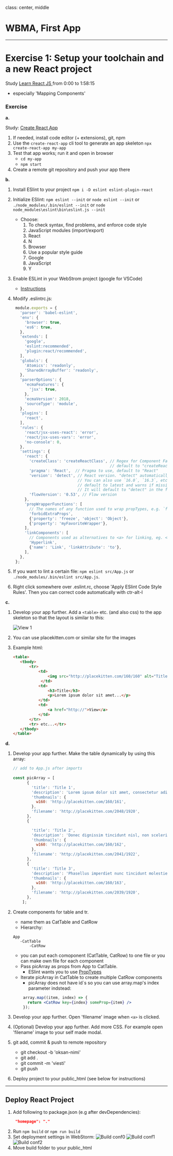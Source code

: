 class: center, middle

# WBMA, First App

---
# Exercise 1: Setup your toolchain and a new React project

Study [Learn React JS ](https://www.youtube.com/watch?v=DLX62G4lc44&feature=youtu.be) from 0:00 to 1:58:15
   - especially 'Mapping Components'

### Exercise

**a.**

Study: [Create React App](https://github.com/facebook/create-react-app)

1. If needed, install code editor (+ extensions), git, npm
1. Use the `create-react-app` cli tool to generate an app skeleton `npx create-react-app my-app`
1. Test that app works; run it and open in browser
   - `cd my-app`
   - `npm start`
1. Create a remote git repository and push your app there

**b.**  
1. Install ESlint to your project `npm i -D eslint eslint-plugin-react`
1. Initialize ESlint: `npm eslint --init` or `node eslint --init` or `./node_modules/.bin/eslint --init` or `node node_modules\eslint\bin\eslint.js --init`
    * Choose:
        1. To check syntax, find problems, and enforce code style
        1. JavaScript modules (import/export)
        1. React
        1. N
        1. Browser
        1. Use a popular style guide
        1. Google
        1. JavaScript
        1. Y
1. Enable ESLint in your WebStrom project (google for VSCode)
   - [Instructions](https://www.jetbrains.com/help/webstorm/eslint.html)
1. Modify .eslintrc.js:
   ```JavaScript
    module.exports = {
      'parser': 'babel-eslint',
      'env': {
        'browser': true,
        'es6': true,
      },
      'extends': [
        'google',
        'eslint:recommended',
        'plugin:react/recommended',
      ],
      'globals': {
        'Atomics': 'readonly',
        'SharedArrayBuffer': 'readonly',
      },
      'parserOptions': {
        'ecmaFeatures': {
          'jsx': true,
        },
        'ecmaVersion': 2018,
        'sourceType': 'module',
      },
      'plugins': [
        'react',
      ],
      'rules': {
        'react/jsx-uses-react': 'error',
        'react/jsx-uses-vars': 'error',
        'no-console': 0,
      },
      'settings': {
        'react': {
          'createClass': 'createReactClass', // Regex for Component Factory to use,
                                             // default to "createReactClass"
          'pragma': 'React',  // Pragma to use, default to "React"
          'version': 'detect', // React version. "detect" automatically picks the version you have installed.
                               // You can also use `16.0`, `16.3`, etc, if you want to override the detected value.
                               // default to latest and warns if missing
                               // It will default to "detect" in the future
          'flowVersion': '0.53', // Flow version
        },
        'propWrapperFunctions': [
          // The names of any function used to wrap propTypes, e.g. `forbidExtraProps`. If this isn't set, any propTypes wrapped in a function will be skipped.
          'forbidExtraProps',
          {'property': 'freeze', 'object': 'Object'},
          {'property': 'myFavoriteWrapper'},
        ],
        'linkComponents': [
          // Components used as alternatives to <a> for linking, eg. <Link to={ url } />
          'Hyperlink',
          {'name': 'Link', 'linkAttribute': 'to'},
        ],
      },
    };
   ```

1. If you want to lint a certain file: `npm eslint src/App.js` or `./node_modules/.bin/eslint src/App.js`.
1. Right click somewhere over .eslint.rc, choose 'Apply ESlint Code Style Rules'. Then you can correct code automatically with ctr-alt-l

**c.**

1. Develop your app further. Add a `<table>` etc. (and also css)  to the app skeleton so that the layout is similar to this: 

    ![View 1](./images/app1.png)

1. You can use placekitten.com or similar site for the images
1. Example html:
    ```html
    <table>
       <tbody>
           <tr>
               <td>
                   <img src="http://placekitten.com/160/160" alt="Title" />
                </td>
               <td>
                   <h3>Title</h3>
                   <p>Lorem ipsum dolor sit amet...</p>
               </td>
               <td>
                   <a href="http://">View</a>
               </td>
           </tr>
           <tr> etc...</tr>
       </tbody>
    </table>
    ```

**d.**

1. Develop your app further. Make the table dynamically by using this array:
    ```javascript
    // add to App.js after imports
      
    const picArray = [
          {
            'title': 'Title 1',
            'description': 'Lorem ipsum dolor sit amet, consectetur adipiscing elit. Duis sodales enim eget leo condimentum vulputate. Sed lacinia consectetur fermentum. Vestibulum lobortis purus id nisi mattis posuere. Praesent sagittis justo quis nibh ullamcorper, eget elementum lorem consectetur. Pellentesque eu consequat justo, eu sodales eros.',
            'thumbnails': {
              w160: 'http://placekitten.com/160/161',
            },
            'filename': 'http://placekitten.com/2048/1920',
          },
          {
    
            'title': 'Title 2',
            'description': 'Donec dignissim tincidunt nisl, non scelerisque massa pharetra ut. Sed vel velit ante. Aenean quis viverra magna. Praesent eget cursus urna. Ut rhoncus interdum dolor non tincidunt. Sed vehicula consequat facilisis. Pellentesque pulvinar sem nisl, ac vestibulum erat rhoncus id. Vestibulum tincidunt sapien eu ipsum tincidunt pulvinar. ',
            'thumbnails': {
              w160: 'http://placekitten.com/160/162',
            },
            'filename': 'http://placekitten.com/2041/1922',
          },
          {
            'title': 'Title 3',
            'description': 'Phasellus imperdiet nunc tincidunt molestie vestibulum. Donec dictum suscipit nibh. Sed vel velit ante. Aenean quis viverra magna. Praesent eget cursus urna. Ut rhoncus interdum dolor non tincidunt. Sed vehicula consequat facilisis. Pellentesque pulvinar sem nisl, ac vestibulum erat rhoncus id. ',
            'thumbnails': {
              w160: 'http://placekitten.com/160/163',
            },
            'filename': 'http://placekitten.com/2039/1920',
          },
        ];

    ```

1. Create components for table and tr.
    * name them as CatTable and CatRow
    * Hierarchy:
    ```text
    App
       -CatTable
           -CatRow 
    ```
    * you can put each comoponent (CatTable, CatRow) to one file or you can make own file for each component 
    * Pass picArray as props from App to CatTable.
       * ESlint wants you to use [PropTypes](https://reactjs.org/docs/typechecking-with-proptypes.html)
    * Iterate picArray in CatTable to create multiple CatRow components
       * picArray does not have id`s so you can use array.map's index parameter indstead:
       ```jsx harmony
        array.map((item, index) => {
          return <CatRow key={index} someProp={item} />
        });
        ``` 
    
1. Develop your app further. Open 'filename' image when `<a>` is clicked.
1. (Optional) Develop your app further. Add more CSS. For example open 'filename' image to your self made modal.
1. git add, commit & push to remote repository
    * git checkout -b 'oksan-nimi'
    * git add .
    * git commit -m 'viesti'
    * git push
1. Deploy project to your public_html (see below for instructions)

---

## Deploy React Project

1. Add following to package.json (e.g after devDependencies):
    ```json
     "homepage": "."
    ```
1. Run `npm build` or `npm run build`
1. Set deployment settings in WebStorm:
    ![Build conf0](./images/build_conf0.png)
    ![Build conf1](./images/build_conf1.png)
    ![Build conf2](./images/build_conf2.png)
1. Move build folder to your public_html
